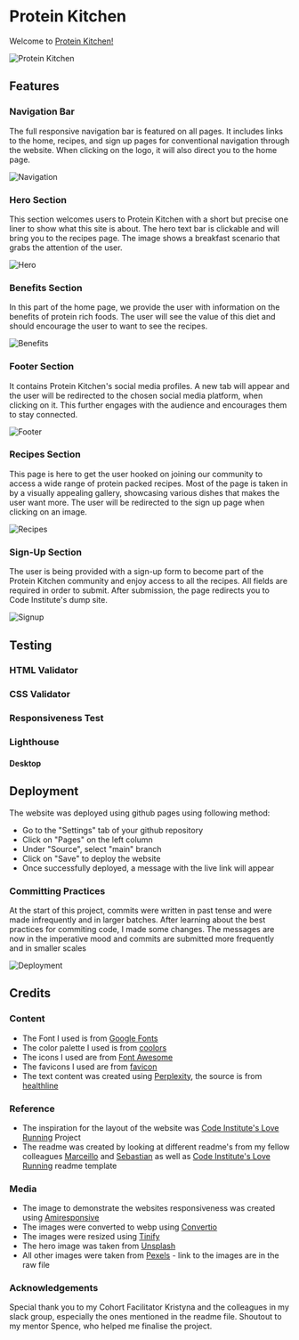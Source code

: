 # Protein Kitchen

Welcome to [Protein Kitchen!](https://yanidruffy.github.io/protein-kitchen/index.html)

![Protein Kitchen](./assets/readme-images/amiresponsive.png)

## Features
### Navigation Bar
The full responsive navigation bar is featured on all pages. It includes links to the home, recipes, and sign up pages for conventional navigation through the website. When clicking on the logo, it will also direct you to the home page.

![Navigation](./assets/readme-images/navigation.png)
### Hero Section
This section welcomes users to Protein Kitchen with a short but precise one liner to show what this site is about.
The hero text bar is clickable and will bring you to the recipes page.
The image shows a breakfast scenario that grabs the attention of the user.

![Hero](./assets/readme-images/hero.png)
### Benefits Section
In this part of the home page, we provide the user with information on the benefits of protein rich foods.
The user will see the value of this diet and should encourage the user to want to see the recipes.

![Benefits](./assets/readme-images/benefits.png)
### Footer Section
It contains Protein Kitchen's social media profiles.
A new tab will appear and the user will be redirected to the chosen social media platform, when clicking on it.
This further engages with the audience and encourages them to stay connected.

![Footer](./assets/readme-images/footer.png)
### Recipes Section
This page is here to get the user hooked on joining our community to access a wide range of protein packed recipes.
Most of the page is taken in by a visually appealing gallery, showcasing various dishes that makes the user want more.
The user will be redirected to the sign up page when clicking on an image.

![Recipes](./assets/readme-images/recipes.png)
### Sign-Up Section
The user is being provided with a sign-up form to become part of the Protein Kitchen community and enjoy access to all the recipes.
All fields are required in order to submit.
After submission, the page redirects you to Code Institute's dump site.

![Signup](./assets/readme-images/signup.png)
## Testing
### HTML Validator
### CSS Validator
### Responsiveness Test
### Lighthouse
#### Desktop

## Deployment
The website was deployed using github pages using following method:
- Go to the "Settings" tab of your github repository
- Click on "Pages" on the left column
- Under "Source", select "main" branch
- Click on "Save" to deploy the website
- Once successfully deployed, a message with the live link will appear

### Committing Practices
At the start of this project, commits were written in past tense and were made infrequently and in larger batches. After learning about the best practices for commiting code, I made some changes. The messages are now in the imperative mood and commits are submitted more frequently and in smaller scales

![Deployment](./assets/readme-images/deployment.png)
## Credits
### Content
- The Font I used is from [Google Fonts](https://fonts.google.com/)
- The color palette I used is from [coolors](https://coolors.co/)
- The icons I used are from [Font Awesome](https://fontawesome.com/)
- The favicons I used are from [favicon](https://favicon.io/)
- The text content was created using [Perplexity](https://www.perplexity.ai/), the source is from [healthline](https://www.healthline.com/nutrition/10-reasons-to-eat-more-protein)

### Reference
- The inspiration for the layout of the website was [Code Institute's Love Running](https://github.com/Code-Institute-Solutions/love-running-v3) Project
- The readme was created by looking at different readme's from my fellow colleagues [Marceillo](https://github.com/Marceillo/mindfulness/blob/main/README.md) and [Sebastian](https://github.com/Mienjung97/Owning-Cats/blob/main/README.md) as well as [Code Institute's Love Running](https://github.com/Code-Institute-Solutions/readme-template) readme template

### Media
- The image to demonstrate the websites responsiveness was created using [Amiresponsive](https://ui.dev/amiresponsive
)
- The images were converted to webp using [Convertio](https://convertio.co/de/jpg-webp/)
- The images were resized using [Tinify](https://tinypng.com/)
- The hero image was taken from [Unsplash](https://unsplash.com/photos/egg-on-white-ceramic-plate-beside-stainless-steel-fork-and-knife-9sgaZwWw-WA?utm_content=creditCopyText&utm_medium=referral&utm_source=unsplash/)
- All other images were taken from [Pexels](https://www.pexels.com/) - link to the images are in the raw file

### Acknowledgements
Special thank you to my Cohort Facilitator Kristyna and the colleagues in my slack group, especially the ones mentioned in the readme file. Shoutout to my mentor Spence, who helped me finalise the project.

<!-- gallery image credits:
Photo by Malidate Van: https://www.pexels.com/photo/steak-food-769289/
Photo by Engin Akyurt: https://www.pexels.com/photo/plate-of-fries-and-burger-3219483/
Photo by Tim Douglas : https://www.pexels.com/photo/tasty-baked-chicken-with-vegetable-and-fruit-mix-on-table-6210959/
Photo by Krisztina Papp: https://www.pexels.com/photo/cooked-fish-on-plate-2374946/
Photo by Geraud pfeiffer: https://www.pexels.com/photo/delicious-breakfast-with-fish-sandwiches-on-plate-6605207/
Photo by Klaus Nielsen: https://www.pexels.com/photo/appetizing-egg-roll-frying-on-pan-6294361/
Photo by Lachlan  Ross: https://www.pexels.com/photo/plate-with-meat-pieces-on-sticks-near-poached-egg-6510396/
Photo by Marta Dzedyshko: https://www.pexels.com/photo/plate-with-pancakes-topped-with-berry-jam-7175431/
Photo by Piotr Arnoldes: https://www.pexels.com/photo/tasty-toast-with-pepperoni-slices-on-cutting-board-6493569/
-->
<!-- signup image credits:
Photo by SHVETS production: https://www.pexels.com/photo/confectioner-cooking-tasty-cupcakes-in-kitchen-7525118/ -->

